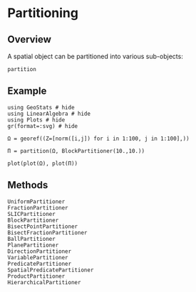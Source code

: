 # Partitioning

## Overview

A spatial object can be partitioned into various sub-objects:

```@docs
partition
```

## Example

```@example
using GeoStats # hide
using LinearAlgebra # hide
using Plots # hide
gr(format=:svg) # hide

Ω = georef((Z=[norm([i,j]) for i in 1:100, j in 1:100],))

Π = partition(Ω, BlockPartitioner(10.,10.))

plot(plot(Ω), plot(Π))
```

## Methods

```@docs
UniformPartitioner
FractionPartitioner
SLICPartitioner
BlockPartitioner
BisectPointPartitioner
BisectFractionPartitioner
BallPartitioner
PlanePartitioner
DirectionPartitioner
VariablePartitioner
PredicatePartitioner
SpatialPredicatePartitioner
ProductPartitioner
HierarchicalPartitioner
```
